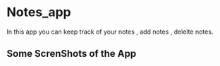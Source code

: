 # Notes_app
   In this app you can keep track of your notes , add notes , delelte notes.
   
   
## Some ScrenShots of the App
  

